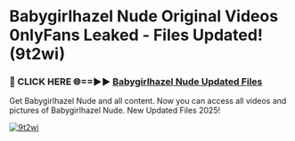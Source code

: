 # Babygirlhazel Nude Original Videos 0nlyFans Leaked - Files Updated! (9t2wi)

<h3>🔴 CLICK HERE 🌐==►► <a href="https://tinyurl.com/4mcuefdz" rel="nofollow">Babygirlhazel Nude Updated Files</a></h3>

Get Babygirlhazel Nude and all content. Now you can access all videos and pictures of Babygirlhazel Nude. New Updated Files 2025!

[![9t2wi](https://i.imgur.com/StAQSOY.gif)](https://tinyurl.com/4mcuefdz)
